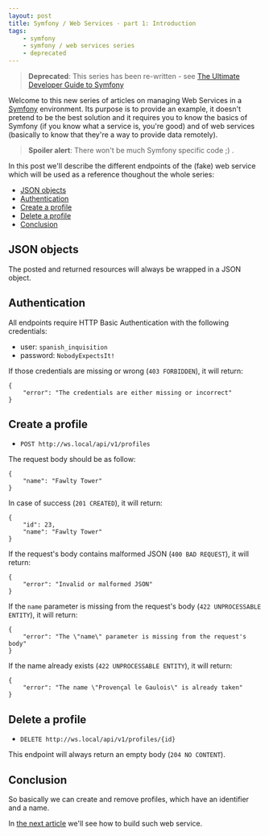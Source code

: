 ```yaml
---
layout: post
title: Symfony / Web Services - part 1: Introduction
tags:
    - symfony
    - symfony / web services series
    - deprecated
---
```


> **Deprecated**: This series has been re-written - see
> [The Ultimate Developer Guide to Symfony](/2016/02/03/ultimate-symfony-http-kernel.html)

Welcome to this new series of articles on managing Web Services in a
[Symfony](https://symfony.com) environment. Its purpose is to provide an example,
it doesn't pretend to be the best solution and it requires you to know the basics
of Symfony (if you know what a service is, you're good) and of web services
(basically to know that they're a way to provide data remotely).

> **Spoiler alert**: There won't be much Symfony specific code ;) .

In this post we'll describe the different endpoints of the (fake) web service
which will be used as a reference thoughout the whole series:

* [JSON objects](#json-objects)
* [Authentication](#authentication)
* [Create a profile](#create-a-profile)
* [Delete a profile](#delete-a-profile)
* [Conclusion](#conclusion)

## JSON objects

The posted and returned resources will always be wrapped in a JSON object.

## Authentication

All endpoints require HTTP Basic Authentication with the following credentials:

* user: `spanish_inquisition`
* password: `NobodyExpectsIt!`

If those credentials are missing or wrong (`403 FORBIDDEN`), it will return:

```
{
    "error": "The credentials are either missing or incorrect"
}
```

## Create a profile

* `POST http://ws.local/api/v1/profiles`

The request body should be as follow:

```
{
    "name": "Fawlty Tower"
}
```

In case of success (`201 CREATED`), it will return:

```
{
    "id": 23,
    "name": "Fawlty Tower"
}
```

If the request's body contains malformed JSON (`400 BAD REQUEST`), it will return:

```
{
    "error": "Invalid or malformed JSON"
}
```

If the `name` parameter is missing from the request's body (`422 UNPROCESSABLE ENTITY`),
it will return:

```
{
    "error": "The \"name\" parameter is missing from the request's body"
}
```

If the name already exists (`422 UNPROCESSABLE ENTITY`), it will return:

```
{
    "error": "The name \"Provençal le Gaulois\" is already taken"
}
```

## Delete a profile

* `DELETE http://ws.local/api/v1/profiles/{id}`

This endpoint will always return an empty body (`204 NO CONTENT`).

## Conclusion

So basically we can create and remove profiles, which have an identifier and a name.

In [the next article](/2015/01/21/sf-ws-part-2-1-creation-bootstrap.html)
we'll see how to build such web service.
